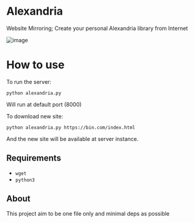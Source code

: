 # Alexandria
Website Mirroring; Create your personal Alexandria library from Internet

![image](https://github.com/thiagolopes/alexandria/assets/5994972/642f4c31-8253-46ef-bcd7-d347c6cee742)

# How to use
To run the server:
```
python alexandria.py
```
Will run at default port (8000)

To download new site:
```
python alexandria.py https://bin.com/index.html
```
And the new site will be available at server instance.

## Requirements
- `wget`
- `python3`

## About
This project aim to be one file only and minimal deps as possible
